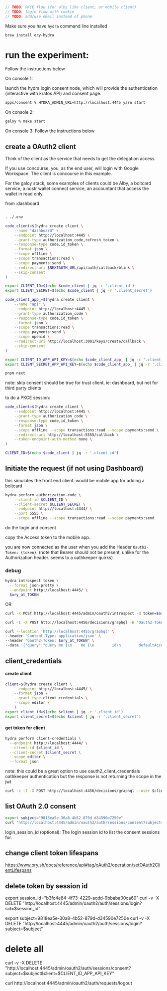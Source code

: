```js
// TODO: PKCE flow (for alby like client, or mobile client)
// TODO: login flow with cookie
// TODO: add/use email instead of phone
```

Make sure you have `hydra` command line installed

```sh
brew install ory-hydra
```

# run the experiment:

Follow the instructions below


On console 1:

launch the hydra login consent node, which will provide the authentication (interactive with kratos API) and consent page.

```sh
apps/consent % HYDRA_ADMIN_URL=http://localhost:4445 yarn start
```

On console 2:
```sh
galoy % make start
```

On console 3:
Follow the instructions below


## create a OAuth2 client

Think of the client as the service that needs to get the delegation access

If you use concourse, you, as the end user, will login with Google Workspace.
The client is concourse in this example.

For the galoy stack, some examples of clients could be Alby, a boltcard service, a nostr wallet connect service, an accountant that access the wallet in read only.


from :dashboard
```sh

. ./.env

code_client=$(hydra create client \
    --name "dashboard" \
    --endpoint http://localhost:4445 \
    --grant-type authorization_code,refresh_token \
    --response-type code,id_token \
    --format json \
    --scope offline \
    --scope transactions:read \
    --scope payments:send \
    --redirect-uri $NEXTAUTH_URL/api/auth/callback/blink \
    --skip-consent
)

export CLIENT_ID=$(echo $code_client | jq -r '.client_id')
export CLIENT_SECRET=$(echo $code_client | jq -r '.client_secret')

code_client_app_=$(hydra create client \
    --name "api" \
    --endpoint http://localhost:4445 \
    --grant-type authorization_code \
    --response-type code,id_token \
    --format json \
    --scope transactions:read \
    --scope payments:send \
    --scope openid \
    --redirect-uri http://localhost:3001/keys/create/callback \
    --skip-consent
)

export CLIENT_ID_APP_API_KEY=$(echo $code_client_app_ | jq -r '.client_id')
export CLIENT_SECRET_APP_API_KEY=$(echo $code_client_app_ | jq -r '.client_secret')

pnpm next
```

note: skip consent should be true for trust client, ie: dashboard, but not for third party clients


to do a PKCE session:

```sh
code_client=$(hydra create client \
    --endpoint http://localhost:4445 \
    --grant-type authorization_code \
    --response-type code,id_token \
    --format json \
    --scope offline --scope transactions:read --scope payments:send \
    --redirect-uri http://localhost:5555/callback \
    --token-endpoint-auth-method none \
)

CLIENT_ID=$(echo $code_client | jq -r '.client_id')
```

## Initiate the request (if not using Dashboard)

this simulates the front end client.
would be mobile app for adding a boltcard

```sh
hydra perform authorization-code \
    --client-id $CLIENT_ID \
    --client-secret $CLIENT_SECRET \
    --endpoint http://localhost:4444/ \
    --port 5555 \
    --scope offline --scope transactions:read --scope payments:send
```

do the login and consent

copy the Access token to the mobile app.

you are now connected as the user when you add the Header `Oauth2-Token: {token}`. (note that Bearer should not be present, unlike for the Authorization header. seems to a oathkeeper quirks)

### debug

```sh
hydra introspect token \
  --format json-pretty \
  --endpoint http://localhost:4445/ \
  $ory_at_TOKEN
```

OR


```sh
curl -X POST http://localhost:4445/admin/oauth2/introspect -d token=$ory_at_TOKEN

curl -I -X POST http://localhost:4456/decisions/graphql -H "Oauth2-Token: $ory_at_TOKEN"

curl --location 'http://localhost:4455/graphql' \
--header 'Content-Type: application/json' \
--header "Oauth2-Token: $ory_at_TOKEN" \
--data '{"query":"query me {\n    me {\n        id\n        defaultAccount {\n            id\n        }\n    }\n}","variables":{}}'
```

## client_credentials

#### create client

```sh
client=$(hydra create client \
    --endpoint http://localhost:4445/ \
    --format json \
    --grant-type client_credentials \
    --scope editor \
    )
export client_id=$(echo $client | jq -r '.client_id')
export client_secret=$(echo $client | jq -r '.client_secret')
```

#### get token for client

```sh
hydra perform client-credentials \
  --endpoint http://localhost:4444/ \
  --client-id $client_id \
  --client-secret $client_secret \
  --scope editor \
  --format json
```

note: this could be a great option to use oauth2_client_credentials oathkeeper authentication
but the response is not returning the scope in the jwt

```sh
curl -s -I -X POST http://localhost:4456/decisions/graphql --user $client_id:$client_secret
```


## list OAuth 2.0 consent

```sh
export subject="9818ea5e-30a8-4b52-879d-d34590e7250e"
curl "http://localhost:4445/admin/oauth2/auth/sessions/consent?subject=$subject"

```
login_session_id (optional): The login session id to list the consent sessions for.


## change client token lifespans

https://www.ory.sh/docs/reference/api#tag/oAuth2/operation/setOAuth2ClientLifespans


## delete token by session id

export session_id="b3fc4e84-4f73-4229-acdd-9bbaba00ca60"
curl -v -X DELETE "http://localhost:4445/admin/oauth2/auth/sessions/login?sid=$session_id"

export subject=9818ea5e-30a8-4b52-879d-d34590e7250e
curl -v -X DELETE "http://localhost:4445/admin/oauth2/auth/sessions/login?subject=$subject"


# delete all
curl -v -X DELETE "http://localhost:4445/admin/oauth2/auth/sessions/consent?subject=$subject&client=$CLIENT_ID_APP_API_KEY"



curl http://localhost:4445/admin/oauth2/auth/requests/logout
